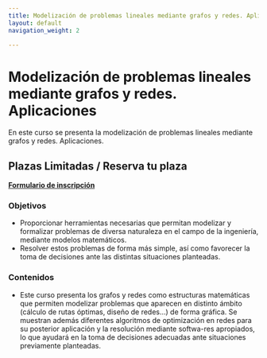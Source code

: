 ```yaml
---
title: Modelización de problemas lineales mediante grafos y redes. Aplicaciones.
layout: default
navigation_weight: 2

---
```


# Modelización de problemas lineales mediante grafos y redes. Aplicaciones

En este curso se presenta la modelización de problemas lineales mediante grafos y redes. Aplicaciones.



## Plazas Limitadas / Reserva tu plaza
[**Formulario de inscripción**](https://forms.gle/LTZmEm6vzCd7Bkxq9)

### Objetivos
- Proporcionar herramientas necesarias que permitan modelizar y formalizar problemas de diversa naturaleza en el campo de la ingeniería, mediante modelos matemáticos.
- Resolver estos problemas de forma más simple, así como favorecer la toma de decisiones ante las distintas situaciones planteadas.

### Contenidos
- Este curso presenta los grafos y redes como estructuras matemáticas que permiten modelizar problemas que aparecen en distinto ámbito (cálculo de rutas óptimas, diseño de redes...) de forma gráfica. Se muestran además diferentes algoritmos de  optimización en redes para su posterior aplicación y la resolución mediante softwa-res apropiados, lo que ayudará en la toma de decisiones adecuadas ante situaciones previamente planteadas.




